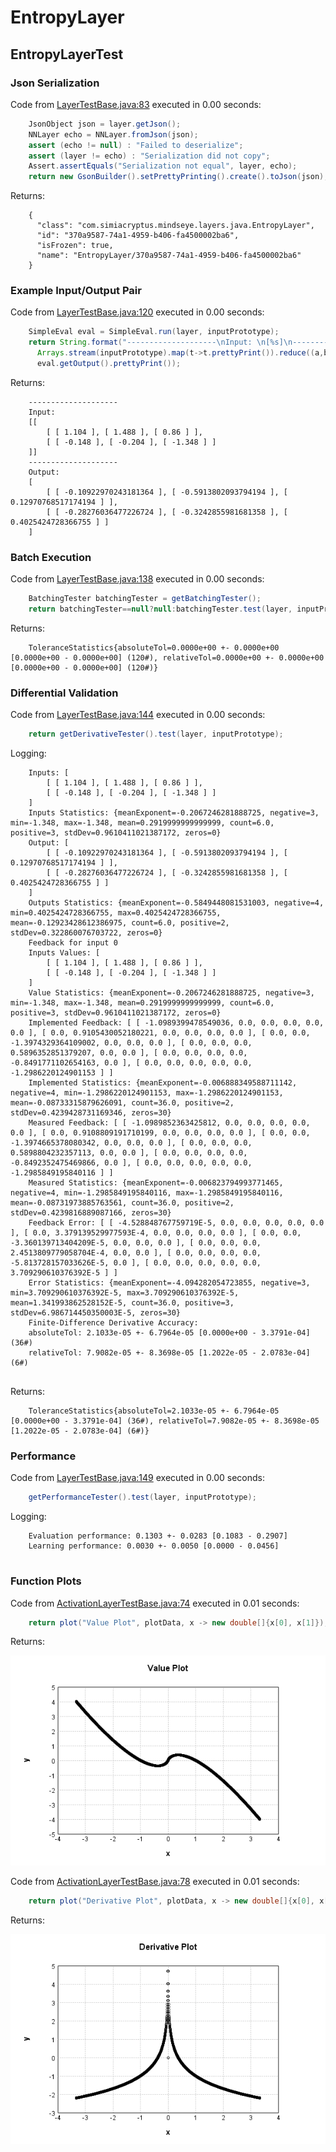 # EntropyLayer
## EntropyLayerTest
### Json Serialization
Code from [LayerTestBase.java:83](../../../../../../../../MindsEye/src/test/java/com/simiacryptus/mindseye/layers/LayerTestBase.java#L83) executed in 0.00 seconds: 
```java
    JsonObject json = layer.getJson();
    NNLayer echo = NNLayer.fromJson(json);
    assert (echo != null) : "Failed to deserialize";
    assert (layer != echo) : "Serialization did not copy";
    Assert.assertEquals("Serialization not equal", layer, echo);
    return new GsonBuilder().setPrettyPrinting().create().toJson(json);
```

Returns: 

```
    {
      "class": "com.simiacryptus.mindseye.layers.java.EntropyLayer",
      "id": "370a9587-74a1-4959-b406-fa4500002ba6",
      "isFrozen": true,
      "name": "EntropyLayer/370a9587-74a1-4959-b406-fa4500002ba6"
    }
```



### Example Input/Output Pair
Code from [LayerTestBase.java:120](../../../../../../../../MindsEye/src/test/java/com/simiacryptus/mindseye/layers/LayerTestBase.java#L120) executed in 0.00 seconds: 
```java
    SimpleEval eval = SimpleEval.run(layer, inputPrototype);
    return String.format("--------------------\nInput: \n[%s]\n--------------------\nOutput: \n%s",
      Arrays.stream(inputPrototype).map(t->t.prettyPrint()).reduce((a,b)->a+",\n"+b).get(),
      eval.getOutput().prettyPrint());
```

Returns: 

```
    --------------------
    Input: 
    [[
    	[ [ 1.104 ], [ 1.488 ], [ 0.86 ] ],
    	[ [ -0.148 ], [ -0.204 ], [ -1.348 ] ]
    ]]
    --------------------
    Output: 
    [
    	[ [ -0.10922970243181364 ], [ -0.5913802093794194 ], [ 0.12970768517174194 ] ],
    	[ [ -0.28276036477226724 ], [ -0.3242855981681358 ], [ 0.4025424728366755 ] ]
    ]
```



### Batch Execution
Code from [LayerTestBase.java:138](../../../../../../../../MindsEye/src/test/java/com/simiacryptus/mindseye/layers/LayerTestBase.java#L138) executed in 0.00 seconds: 
```java
    BatchingTester batchingTester = getBatchingTester();
    return batchingTester==null?null:batchingTester.test(layer, inputPrototype);
```

Returns: 

```
    ToleranceStatistics{absoluteTol=0.0000e+00 +- 0.0000e+00 [0.0000e+00 - 0.0000e+00] (120#), relativeTol=0.0000e+00 +- 0.0000e+00 [0.0000e+00 - 0.0000e+00] (120#)}
```



### Differential Validation
Code from [LayerTestBase.java:144](../../../../../../../../MindsEye/src/test/java/com/simiacryptus/mindseye/layers/LayerTestBase.java#L144) executed in 0.00 seconds: 
```java
    return getDerivativeTester().test(layer, inputPrototype);
```
Logging: 
```
    Inputs: [
    	[ [ 1.104 ], [ 1.488 ], [ 0.86 ] ],
    	[ [ -0.148 ], [ -0.204 ], [ -1.348 ] ]
    ]
    Inputs Statistics: {meanExponent=-0.2067246281888725, negative=3, min=-1.348, max=-1.348, mean=0.2919999999999999, count=6.0, positive=3, stdDev=0.9610411021387172, zeros=0}
    Output: [
    	[ [ -0.10922970243181364 ], [ -0.5913802093794194 ], [ 0.12970768517174194 ] ],
    	[ [ -0.28276036477226724 ], [ -0.3242855981681358 ], [ 0.4025424728366755 ] ]
    ]
    Outputs Statistics: {meanExponent=-0.5849448081531003, negative=4, min=0.4025424728366755, max=0.4025424728366755, mean=-0.12923428612386975, count=6.0, positive=2, stdDev=0.322860076703722, zeros=0}
    Feedback for input 0
    Inputs Values: [
    	[ [ 1.104 ], [ 1.488 ], [ 0.86 ] ],
    	[ [ -0.148 ], [ -0.204 ], [ -1.348 ] ]
    ]
    Value Statistics: {meanExponent=-0.2067246281888725, negative=3, min=-1.348, max=-1.348, mean=0.2919999999999999, count=6.0, positive=3, stdDev=0.9610411021387172, zeros=0}
    Implemented Feedback: [ [ -1.0989399478549036, 0.0, 0.0, 0.0, 0.0, 0.0 ], [ 0.0, 0.9105430052180221, 0.0, 0.0, 0.0, 0.0 ], [ 0.0, 0.0, -1.3974329364109002, 0.0, 0.0, 0.0 ], [ 0.0, 0.0, 0.0, 0.5896352851379207, 0.0, 0.0 ], [ 0.0, 0.0, 0.0, 0.0, -0.8491771102654163, 0.0 ], [ 0.0, 0.0, 0.0, 0.0, 0.0, -1.2986220124901153 ] ]
    Implemented Statistics: {meanExponent=-0.006888349588711142, negative=4, min=-1.2986220124901153, max=-1.2986220124901153, mean=-0.08733315879626091, count=36.0, positive=2, stdDev=0.4239428731169346, zeros=30}
    Measured Feedback: [ [ -1.0989852363425812, 0.0, 0.0, 0.0, 0.0, 0.0 ], [ 0.0, 0.9108809191710199, 0.0, 0.0, 0.0, 0.0 ], [ 0.0, 0.0, -1.3974665378080342, 0.0, 0.0, 0.0 ], [ 0.0, 0.0, 0.0, 0.5898804232357113, 0.0, 0.0 ], [ 0.0, 0.0, 0.0, 0.0, -0.8492352475469866, 0.0 ], [ 0.0, 0.0, 0.0, 0.0, 0.0, -1.2985849195840116 ] ]
    Measured Statistics: {meanExponent=-0.006823794993771465, negative=4, min=-1.2985849195840116, max=-1.2985849195840116, mean=-0.08731973885763561, count=36.0, positive=2, stdDev=0.4239816889087166, zeros=30}
    Feedback Error: [ [ -4.528848767759719E-5, 0.0, 0.0, 0.0, 0.0, 0.0 ], [ 0.0, 3.379139529977593E-4, 0.0, 0.0, 0.0, 0.0 ], [ 0.0, 0.0, -3.360139713404209E-5, 0.0, 0.0, 0.0 ], [ 0.0, 0.0, 0.0, 2.4513809779058704E-4, 0.0, 0.0 ], [ 0.0, 0.0, 0.0, 0.0, -5.813728157033626E-5, 0.0 ], [ 0.0, 0.0, 0.0, 0.0, 0.0, 3.709290610376392E-5 ] ]
    Error Statistics: {meanExponent=-4.094282054723855, negative=3, min=3.709290610376392E-5, max=3.709290610376392E-5, mean=1.341993862528152E-5, count=36.0, positive=3, stdDev=6.986714450350003E-5, zeros=30}
    Finite-Difference Derivative Accuracy:
    absoluteTol: 2.1033e-05 +- 6.7964e-05 [0.0000e+00 - 3.3791e-04] (36#)
    relativeTol: 7.9082e-05 +- 8.3698e-05 [1.2022e-05 - 2.0783e-04] (6#)
    
```

Returns: 

```
    ToleranceStatistics{absoluteTol=2.1033e-05 +- 6.7964e-05 [0.0000e+00 - 3.3791e-04] (36#), relativeTol=7.9082e-05 +- 8.3698e-05 [1.2022e-05 - 2.0783e-04] (6#)}
```



### Performance
Code from [LayerTestBase.java:149](../../../../../../../../MindsEye/src/test/java/com/simiacryptus/mindseye/layers/LayerTestBase.java#L149) executed in 0.00 seconds: 
```java
    getPerformanceTester().test(layer, inputPrototype);
```
Logging: 
```
    Evaluation performance: 0.1303 +- 0.0283 [0.1083 - 0.2907]
    Learning performance: 0.0030 +- 0.0050 [0.0000 - 0.0456]
    
```

### Function Plots
Code from [ActivationLayerTestBase.java:74](../../../../../../../../MindsEye/src/test/java/com/simiacryptus/mindseye/layers/java/ActivationLayerTestBase.java#L74) executed in 0.01 seconds: 
```java
    return plot("Value Plot", plotData, x -> new double[]{x[0], x[1]});
```

Returns: 

![Result](etc/test.1.png)



Code from [ActivationLayerTestBase.java:78](../../../../../../../../MindsEye/src/test/java/com/simiacryptus/mindseye/layers/java/ActivationLayerTestBase.java#L78) executed in 0.01 seconds: 
```java
    return plot("Derivative Plot", plotData, x -> new double[]{x[0], x[2]});
```

Returns: 

![Result](etc/test.2.png)



